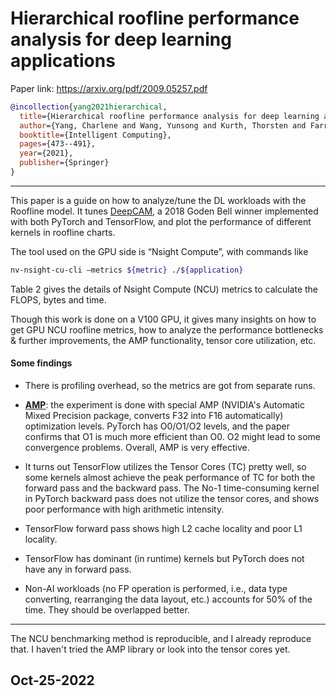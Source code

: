 # Hierarchical roofline performance analysis for deep learning applications 

Paper link: https://arxiv.org/pdf/2009.05257.pdf

```bibtex
@incollection{yang2021hierarchical,
  title={Hierarchical roofline performance analysis for deep learning applications},
  author={Yang, Charlene and Wang, Yunsong and Kurth, Thorsten and Farrell, Steven and Williams, Samuel},
  booktitle={Intelligent Computing},
  pages={473--491},
  year={2021},
  publisher={Springer}
}
```
---
This paper is a guide on how to analyze/tune the DL workloads with the Roofline model.
 It tunes [DeepCAM](https://github.com/azrael417/mlperf-deepcam), a 2018 Goden Bell winner
 implemented with both PyTorch and TensorFlow, and plot the performance of different kernels
 in roofline charts. 

The tool used on the GPU side is “Nsight Compute”, with commands like
```bash
nv-nsight-cu-cli –metrics ${metric} ./${application} 
```
Table 2 gives the details of Nsight Compute (NCU) metrics to calculate the FLOPS, bytes and time.

Though this work is done on a V100 GPU, it gives many insights on how to get GPU NCU
 roofline metrics, how to analyze the performance bottlenecks & further improvements, the AMP functionality,
 tensor core utilization, etc. 

#### Some findings
- There is profiling overhead, so the metrics are got from separate runs.
- [**AMP**](https://developer.nvidia.com/automatic-mixed-precision):
 the experiment is done with special AMP (NVIDIA's Automatic Mixed Precision package, 
 converts F32 into F16 automatically) optimization levels.
 PyTorch has O0/O1/O2 levels, and the paper confirms that O1 is much more efficient than O0.
 O2 might lead to some convergence problems. Overall, AMP is very effective. 

- It turns out TensorFlow utilizes the Tensor Cores (TC) pretty well, so some kernels almost
 achieve the peak performance of TC for both the forward pass and the backward pass.
 The No-1 time-consuming kernel in PyTorch backward pass does not utilize the tensor cores,
 and shows poor performance with high arithmetic intensity. 

- TensorFlow forward pass shows high L2 cache locality and poor L1 locality. 
- TensorFlow has dominant (in runtime) kernels but PyTorch does not have any in forward pass. 
- Non-AI workloads (no FP operation is performed, i.e., data type converting, rearranging the data layout, etc.)
 accounts for 50% of the time. They should be overlapped better. 

---
The NCU benchmarking method is reproducible, and I already reproduce that.
I haven't tried the AMP library or look into the tensor cores yet.

Oct-25-2022
---

